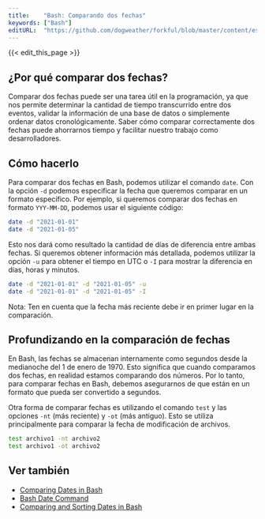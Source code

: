 ```yaml
---
title:    "Bash: Comparando dos fechas"
keywords: ["Bash"]
editURL:  "https://github.com/dogweather/forkful/blob/master/content/es/bash/comparing-two-dates.md"
---
```


{{< edit_this_page >}}

## ¿Por qué comparar dos fechas?

Comparar dos fechas puede ser una tarea útil en la programación, ya que nos permite determinar la cantidad de tiempo transcurrido entre dos eventos, validar la información de una base de datos o simplemente ordenar datos cronológicamente. Saber cómo comparar correctamente dos fechas puede ahorrarnos tiempo y facilitar nuestro trabajo como desarrolladores.

## Cómo hacerlo

Para comparar dos fechas en Bash, podemos utilizar el comando `date`. Con la opción `-d` podemos especificar la fecha que queremos comparar en un formato específico. Por ejemplo, si queremos comparar dos fechas en formato `YYY-MM-DD`, podemos usar el siguiente código:

```Bash
date -d "2021-01-01" 
date -d "2021-01-05"
```
Esto nos dará como resultado la cantidad de días de diferencia entre ambas fechas. Si queremos obtener información más detallada, podemos utilizar la opción `-u` para obtener el tiempo en UTC o `-I` para mostrar la diferencia en días, horas y minutos.

```Bash
date -d "2021-01-01" -d "2021-01-05" -u
date -d "2021-01-01" -d "2021-01-05" -I
```
Nota: Ten en cuenta que la fecha más reciente debe ir en primer lugar en la comparación.

## Profundizando en la comparación de fechas

En Bash, las fechas se almacenan internamente como segundos desde la medianoche del 1 de enero de 1970. Esto significa que cuando comparamos dos fechas, en realidad estamos comparando dos números. Por lo tanto, para comparar fechas en Bash, debemos asegurarnos de que están en un formato que pueda ser convertido a segundos.

Otra forma de comparar fechas es utilizando el comando `test` y las opciones `-nt` (más reciente) y `-ot` (más antiguo). Esto se utiliza principalmente para comparar la fecha de modificación de archivos.

```Bash
test archivo1 -nt archivo2
test archivo1 -ot archivo2
```

## Ver también

- [Comparing Dates in Bash](https://www.baeldung.com/linux/bash-compare-dates)
- [Bash Date Command](https://linuxize.com/post/bash-date-command/)
- [Comparing and Sorting Dates in Bash](https://superuser.com/questions/926544/comparing-and-sorting-dates-in-bash)